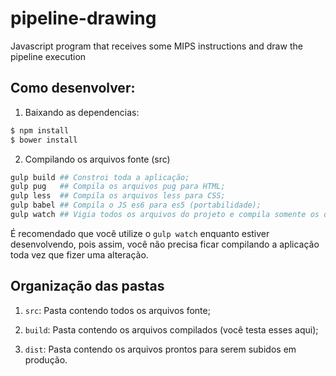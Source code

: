 # pipeline-drawing
Javascript program that receives some MIPS instructions and draw the pipeline execution

## Como desenvolver:

1) Baixando as dependencias:
```bash
$ npm install
$ bower install
```

2) Compilando os arquivos fonte (src)
```bash
gulp build ## Constroi toda a aplicação;
gulp pug   ## Compila os arquivos pug para HTML;
gulp less  ## Compila os arquivos less para CSS;
gulp babel ## Compila o JS es6 para es5 (portabilidade);
gulp watch ## Vigia todos os arquivos do projeto e compila somente os que você alterar.
```

É recomendado que você utilize o `gulp watch` enquanto estiver desenvolvendo, pois assim, você não precisa ficar compilando a aplicação toda vez que fizer uma alteração.

## Organização das pastas

1) `src`: Pasta contendo todos os arquivos fonte;

2) `build`: Pasta contendo os arquivos compilados (você testa esses aqui);

3) `dist`: Pasta contendo os arquivos prontos para serem subidos em produção.

